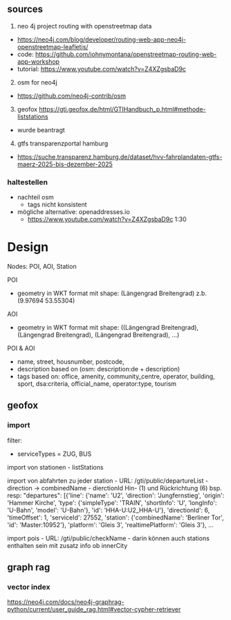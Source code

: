 ## sources

1. neo 4j project routing with openstreetmap data
- https://neo4j.com/blog/developer/routing-web-app-neo4j-openstreetmap-leafletjs/
- code: https://github.com/johnymontana/openstreetmap-routing-web-app-workshop
- tutorial: https://www.youtube.com/watch?v=Z4XZgsbaD9c

2. osm for neo4j
- https://github.com/neo4j-contrib/osm

3. geofox
https://gti.geofox.de/html/GTIHandbuch_p.html#methode-liststations
- wurde beantragt

4. gtfs transparenzportal hamburg
- https://suche.transparenz.hamburg.de/dataset/hvv-fahrplandaten-gtfs-maerz-2025-bis-dezember-2025

### haltestellen
- nachteil osm 
    - tags nicht konsistent
- mögliche alternative: openaddresses.io
    - https://www.youtube.com/watch?v=Z4XZgsbaD9c 1:30


# Design

Nodes: POI, AOI, Station


POI
- geometry in WKT format mit shape: (Längengrad Breitengrad) z.b. (9.97694 53.55304)


AOI
- geometry in WKT format mit shape: ((Längengrad Breitengrad), (Längengrad Breitengrad), (Längengrad Breitengrad), ...)

POI & AOI
- name, street, housnumber, postcode, 
- description based on (osm: description:de + description)
- tags based on: office, amenity, community_centre, operator, building, sport, dsa:criteria, official_name, operator:type, tourism

## geofox
### import
filter:
- serviceTypes = ZUG, BUS


import von stationen
    - listStations

import von abfahrten zu jeder station
    - URL: /gti/public/departureList 
    - direction -> combinedName
    - dierctionId Hin- (1) und Rückrichtung (6) 
    bsp. resp:
    "departures": [{'line': {'name': 'U2',
    'direction': 'Jungfernstieg',
    'origin': 'Hammer Kirche',
    'type': {'simpleType': 'TRAIN',
     'shortInfo': 'U',
     'longInfo': 'U-Bahn',
     'model': 'U-Bahn'},
    'id': 'HHA-U:U2_HHA-U'},
   'directionId': 6,
   'timeOffset': 1,
   'serviceId': 27552,
   'station': {'combinedName': 'Berliner Tor', 'id': 'Master:10952'},
   'platform': 'Gleis 3',
   'realtimePlatform': 'Gleis 3'},
   ...

import pois
    - URL: /gti/public/checkName 
    - darin können auch stations enthalten sein mit zusatz info ob innerCity


## graph rag
### vector index
https://neo4j.com/docs/neo4j-graphrag-python/current/user_guide_rag.html#vector-cypher-retriever



